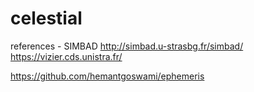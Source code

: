 # celestial

references - SIMBAD http://simbad.u-strasbg.fr/simbad/
https://vizier.cds.unistra.fr/

https://github.com/hemantgoswami/ephemeris
